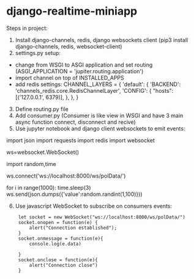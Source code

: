 # django-realtime-miniapp
Steps in project:
1. Install django-channels, redis, django websockets client (pip3 install django-channels, redis, websocket-client)
2.  settings.py setup:
 - change from WSGI to ASGI application and set routing (ASGI_APPLICATION = 'jupiter.routing.application')
 - import channel on top of INSTALLED_APPS
 - add redis settings:
      CHANNEL_LAYERS = {
        'default': {
            'BACKEND': 'channels_redis.core.RedisChannelLayer',
            'CONFIG': {
                "hosts": [('127.0.0.1', 6379)],
              },
          },
      }
3. Define routing.py file
4. Add consumer.py (Consumer is like view in WSGI and have 3 main async function connect, disconnect and recive)
5. Use jupyter notebook and django client websockets to emit events:

import json
import requests
import redis
import websocket

ws=websocket.WebSocket()

import random,time

ws.connect('ws://localhost:8000/ws/polData/')

for i in range(1000):
    time.sleep(3)
    ws.send(json.dumps({'value':random.randint(1,100)}))
  
  
6. Use javascript WebSocket to subscribe on consumers events:

    	let socket = new WebSocket("ws://localhost:8000/ws/polData/")
    	socket.onopen = function(e) {
    		alert("Connection established");
    	}
    	socket.onmessage = function(e){
    		console.log(e.data)

    	}
    	socket.onclose = function(e){
    		alert("Connection close")
    	}
